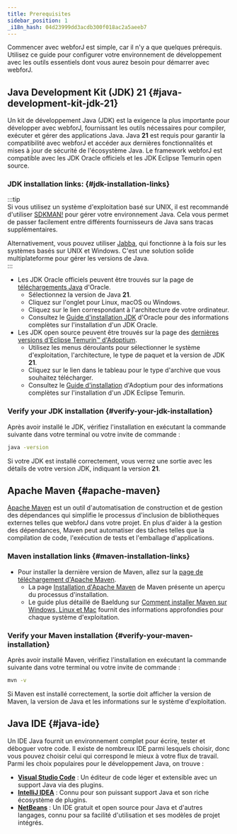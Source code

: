 ```yaml
---
title: Prerequisites
sidebar_position: 1
_i18n_hash: 04d23999dd3acdb300f018ac2a5aeeb7
---
```

Commencer avec webforJ est simple, car il n'y a que quelques prérequis. Utilisez ce guide pour configurer votre environnement de développement avec les outils essentiels dont vous aurez besoin pour démarrer avec webforJ.

<!-- vale off -->
## Java Development Kit (JDK) 21 {#java-development-kit-jdk-21}

<!-- vale on -->

Un kit de développement Java (JDK) est la exigence la plus importante pour développer avec webforJ, fournissant les outils nécessaires pour compiler, exécuter et gérer des applications Java. 
Java **21** est requis pour garantir la compatibilité avec webforJ et accéder aux dernières fonctionnalités et mises à jour de sécurité de l'écosystème Java. Le framework webforJ est compatible avec les JDK Oracle officiels et les JDK Eclipse Temurin open source.
<!-- vale off -->
### JDK installation links: {#jdk-installation-links}
<!-- vale on -->
:::tip  
Si vous utilisez un système d'exploitation basé sur UNIX, il est recommandé d'utiliser [SDKMAN!](https://sdkman.io/) pour gérer votre environnement Java. Cela vous permet de passer facilement entre différents fournisseurs de Java sans tracas supplémentaires.  

Alternativement, vous pouvez utiliser [Jabba](https://github.com/shyiko/jabba), qui fonctionne à la fois sur les systèmes basés sur UNIX et Windows. C'est une solution solide multiplateforme pour gérer les versions de Java.  
::: 

- Les JDK Oracle officiels peuvent être trouvés sur la page de [téléchargements Java](https://www.oracle.com/java/technologies/downloads/) d'Oracle. 
  - Sélectionnez la version de Java **21**. 
  - Cliquez sur l'onglet pour Linux, macOS ou Windows. 
  - Cliquez sur le lien correspondant à l'architecture de votre ordinateur. 
  - Consultez le [Guide d'installation JDK](https://docs.oracle.com/en/java/javase/23/install/overview-jdk-installation.html) d'Oracle pour des informations complètes sur l'installation d'un JDK Oracle.
- Les JDK open source peuvent être trouvés sur la page des [dernières versions d'Eclipse Temurin™ d'Adoptium](https://adoptium.net/temurin/releases/). 
  - Utilisez les menus déroulants pour sélectionner le système d'exploitation, l'architecture, le type de paquet et la version de JDK **21**. 
  - Cliquez sur le lien dans le tableau pour le type d'archive que vous souhaitez télécharger. 
  - Consultez le [Guide d'installation](https://adoptium.net/installation/) d'Adoptium pour des informations complètes sur l'installation d'un JDK Eclipse Temurin.

<!-- vale off -->
### Verify your JDK installation {#verify-your-jdk-installation}
<!-- vale on -->
Après avoir installé le JDK, vérifiez l'installation en exécutant la commande suivante dans votre terminal ou votre invite de commande :

```bash
java -version
```

Si votre JDK est installé correctement, vous verrez une sortie avec les détails de votre version JDK, indiquant la version **21**.
<!-- vale off -->
## Apache Maven {#apache-maven}
<!-- vale on -->

[Apache Maven](https://maven.apache.org/index.html) est un outil d'automatisation de construction et de gestion des dépendances qui simplifie le processus d'inclusion de bibliothèques externes telles que webforJ dans votre projet. 
En plus d'aider à la gestion des dépendances, Maven peut automatiser des tâches telles que la compilation de code, l'exécution de tests et l'emballage d'applications.

### Maven installation links {#maven-installation-links}
- Pour installer la dernière version de Maven, allez sur la [page de téléchargement d'Apache Maven](https://maven.apache.org/download.cgi). 
  - La page [Installation d'Apache Maven](https://maven.apache.org/install.html) de Maven présente un aperçu du processus d'installation. 
  - Le guide plus détaillé de Baeldung sur [Comment installer Maven sur Windows, Linux et Mac](https://www.baeldung.com/install-maven-on-windows-linux-mac) fournit des informations approfondies pour chaque système d'exploitation.

<!-- vale off -->
### Verify your Maven installation {#verify-your-maven-installation}

<!-- vale on -->

Après avoir installé Maven, vérifiez l'installation en exécutant la commande suivante dans votre terminal ou votre invite de commande :

```bash
mvn -v
```

Si Maven est installé correctement, la sortie doit afficher la version de Maven, la version de Java et les informations sur le système d'exploitation.

## Java IDE {#java-ide}

Un IDE Java fournit un environnement complet pour écrire, tester et déboguer votre code. Il existe de nombreux IDE parmi lesquels choisir, donc vous pouvez choisir celui qui correspond le mieux à votre flux de travail. Parmi les choix populaires pour le développement Java, on trouve :

- **[Visual Studio Code](https://code.visualstudio.com/Download)** : Un éditeur de code léger et extensible avec un support Java via des plugins.
- **[IntelliJ IDEA](https://www.jetbrains.com/idea/download/)** : Connu pour son puissant support Java et son riche écosystème de plugins.
- **[NetBeans](https://netbeans.apache.org/download/index.html)** : Un IDE gratuit et open source pour Java et d'autres langages, connu pour sa facilité d'utilisation et ses modèles de projet intégrés.
